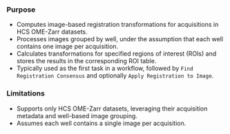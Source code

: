 ### Purpose
- Computes image-based registration transformations for acquisitions in HCS OME-Zarr datasets.
- Processes images grouped by well, under the assumption that each well contains one image per acquisition.
- Calculates transformations for specified regions of interest (ROIs) and stores the results in the corresponding ROI table.
- Typically used as the first task in a workflow, followed by `Find Registration Consensus` and optionally `Apply Registration to Image`.

### Limitations
- Supports only HCS OME-Zarr datasets, leveraging their acquisition metadata and well-based image grouping.
- Assumes each well contains a single image per acquisition.
